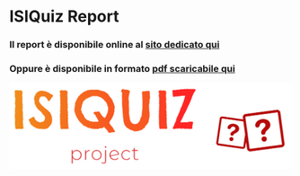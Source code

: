 # ISIQuiz Report
### Il report è disponibile online al [sito dedicato qui](https://isiquiz.github.io/ISIQuiz-Report/ "Report Website") <br>
###  Oppure è disponibile in formato [pdf scaricabile qui](https://github.com/ISIQuiz/ISIQuiz-Report/releases/latest/download/main.pdf "Pdf Download")


![ISIQuiz Logo](./Extra/ISIQuizLogoLineTransparent.png "ISIQuiz Logo")